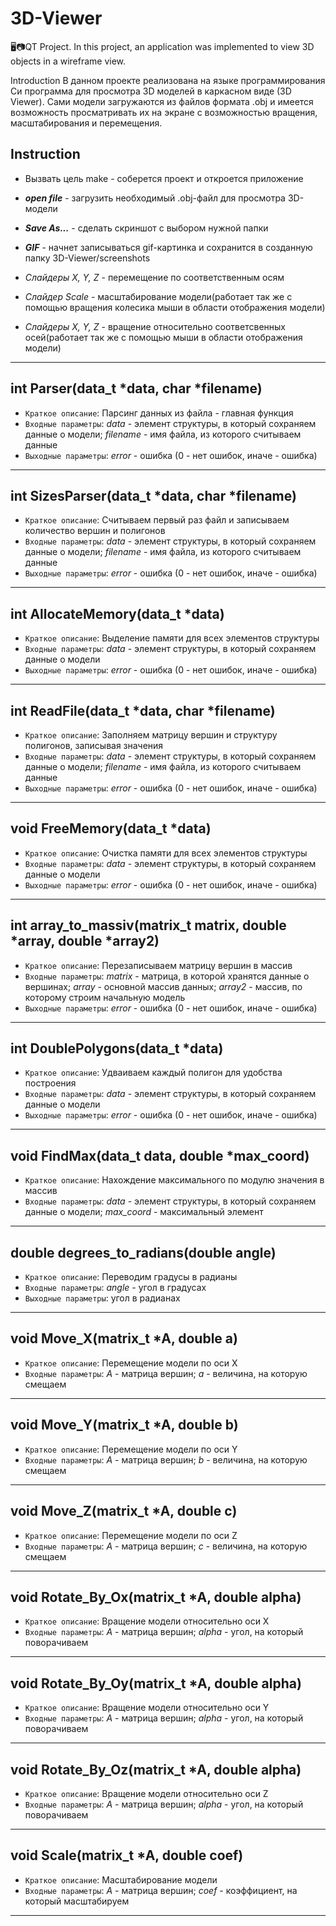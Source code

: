 # 3D-Viewer
🖥📷QT Project. 
In this project, an application was implemented to view 3D objects in a wireframe view.

 Introduction
В данном проекте реализована на языке программирования Си программа для просмотра 3D моделей в каркасном виде (3D Viewer). Сами модели загружаются из файлов формата .obj и имеется возможность просматривать их на экране с возможностью вращения, масштабирования и перемещения.

## Instruction
* Вызвать цель make - соберется проект и откроется приложение

* _**open file**_ - загрузить необходимый .obj-файл для просмотра 3D-модели
* _**Save As...**_ - сделать скриншот с выбором нужной папки
* _**GIF**_ - начнет записываться gif-картинка и сохранится в созданную папку 3D-Viewer/screenshots

* _Слайдеры X, Y, Z_ - перемещение по соответственным осям
* _Слайдер Scale_ - масштабирование модели(работает так же с помощью вращения колесика мыши в области отображения модели)
* _Слайдеры X, Y, Z_ - вращение относительно соответсвенных осей(работает так же с помощью мыши в области отображения модели)

***

## int Parser(data_t *data, char *filename)
* `Краткое описание`: Парсинг данных из файла - главная функция
* `Входные параметры`: _data_ - элемент структуры, в который сохраняем данные о модели; _filename_ - имя файла, из которого считываем данные
* `Выходные параметры`: _error_ - ошибка (0 - нет ошибок, иначе - ошибка)
***

## int SizesParser(data_t *data, char *filename)
* `Краткое описание`: Считываем первый раз файл и записываем количество вершин и полигонов
* `Входные параметры`: _data_ - элемент структуры, в который сохраняем данные о модели; _filename_ - имя файла, из которого считываем данные
* `Выходные параметры`: _error_ - ошибка (0 - нет ошибок, иначе - ошибка)
***

## int AllocateMemory(data_t *data)
* `Краткое описание`: Выделение памяти для всех элементов структуры
* `Входные параметры`: _data_ - элемент структуры, в который сохраняем данные о модели
* `Выходные параметры`: _error_ - ошибка (0 - нет ошибок, иначе - ошибка)
***

## int ReadFile(data_t *data, char *filename)
* `Краткое описание`: Заполняем матрицу вершин и структуру полигонов, записывая значения
* `Входные параметры`: _data_ - элемент структуры, в который сохраняем данные о модели; _filename_ - имя файла, из которого считываем данные
* `Выходные параметры`: _error_ - ошибка (0 - нет ошибок, иначе - ошибка)
***

## void FreeMemory(data_t *data)
* `Краткое описание`: Очистка памяти для всех элементов структуры
* `Входные параметры`: _data_ - элемент структуры, в который сохраняем данные о модели
* `Выходные параметры`: _error_ - ошибка (0 - нет ошибок, иначе - ошибка)
***

## int array_to_massiv(matrix_t matrix, double *array, double *array2)
* `Краткое описание`: Перезаписываем матрицу вершин в массив
* `Входные параметры`: _matrix_ - матрица, в которой хранятся данные о вершинах; _array_ - основной массив данных; _array2_ - массив, по которому строим начальную модель
* `Выходные параметры`: _error_ - ошибка (0 - нет ошибок, иначе - ошибка)
***

## int DoublePolygons(data_t *data)
* `Краткое описание`: Удваиваем каждый полигон для удобства построения
* `Входные параметры`: _data_ - элемент структуры, в который сохраняем данные о модели
* `Выходные параметры`: _error_ - ошибка (0 - нет ошибок, иначе - ошибка)
***

## void FindMax(data_t data, double *max_coord)
* `Краткое описание`: Нахождение максимального по модулю значения в массив
* `Входные параметры`: _data_ - элемент структуры, в который сохраняем данные о модели; _max_coord_ - максимальный элемент
***

## double degrees_to_radians(double angle)
* `Краткое описание`: Переводим градусы в радианы
* `Входные параметры`: _angle_ - угол в градусах
* `Выходные параметры`: угол в радианах
***

## void Move_X(matrix_t *A, double a)
* `Краткое описание`: Перемещение модели по оси Х
* `Входные параметры`: _A_ - матрица вершин; _a_ - величина, на которую смещаем
***

## void Move_Y(matrix_t *A, double b)
* `Краткое описание`: Перемещение модели по оси Y
* `Входные параметры`: _A_ - матрица вершин; _b_ - величина, на которую смещаем
***

## void Move_Z(matrix_t *A, double c)
* `Краткое описание`: Перемещение модели по оси Z
* `Входные параметры`: _A_ - матрица вершин; _c_ - величина, на которую смещаем
***

## void Rotate_By_Ox(matrix_t *A, double alpha)
* `Краткое описание`: Вращение модели относительно оси Х
* `Входные параметры`: _A_ - матрица вершин; _alpha_ - угол, на который поворачиваем
***

## void Rotate_By_Oy(matrix_t *A, double alpha)
* `Краткое описание`: Вращение модели относительно оси Y
* `Входные параметры`: _A_ - матрица вершин; _alpha_ - угол, на который поворачиваем
***

## void Rotate_By_Oz(matrix_t *A, double alpha)
* `Краткое описание`: Вращение модели относительно оси Z
* `Входные параметры`: _A_ - матрица вершин; _alpha_ - угол, на который поворачиваем
***

## void Scale(matrix_t *A, double coef)
* `Краткое описание`: Масштабирование модели
* `Входные параметры`: _A_ - матрица вершин; _coef_ - коэффициент, на который масштабируем
***

